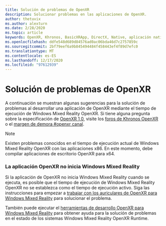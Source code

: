 ```yaml
---
title: Solución de problemas de OpenXR
description: Solucionar problemas en las aplicaciones de OpenXR.
author: thetuvix
ms.author: alexturn
ms.date: 2/28/2020
ms.topic: article
keywords: OpenXR, Khronos, BasicXRApp, DirectX, Native, aplicación nativa, motor personalizado, middleware, solución de problemas
ms.openlocfilehash: ddfe548d689d84576ad0ac06bda46d7c2757859c
ms.sourcegitcommit: 2bf79eef6a9b845494484f458443ef4f89d7efc0
ms.translationtype: MT
ms.contentlocale: es-ES
ms.lasthandoff: 12/17/2020
ms.locfileid: "97612939"
---
```

# <a name="openxr-troubleshooting"></a>Solución de problemas de OpenXR

A continuación se muestran algunas sugerencias para la solución de problemas al desarrollar una aplicación de OpenXR mediante el tiempo de ejecución de Windows Mixed Reality OpenXR.  Si tiene alguna pregunta sobre la especificación de <a href="https://www.khronos.org/registry/OpenXR/specs/1.0/html/xrspec.html" target="_blank">OpenXR 1,0</a>, visite los <a href="https://community.khronos.org/c/openxr" target="_blank">foros de Khronos OpenXR</a> o el <a href="https://khr.io/slack" target="_blank">margen de demora #openxr canal</a>.

>[!NOTE]
>Existen problemas conocidos en el tiempo de ejecución actual de Windows Mixed Reality OpenXR con las aplicaciones x86.  En este momento, debe compilar aplicaciones de escritorio OpenXR para x64.

### <a name="openxr-app-not-starting-windows-mixed-reality"></a>La aplicación OpenXR no inicia Windows Mixed Reality

Si la aplicación de OpenXR no inicia Windows Mixed Reality cuando se ejecuta, es posible que el tiempo de ejecución de Windows Mixed Reality OpenXR no se establezca como el tiempo de ejecución activo. Siga las instrucciones para empezar a [trabajar con los auriculares de OpenXR para Windows Mixed Reality](openxr-getting-started.md#getting-started-with-openxr-for-windows-mixed-reality-headsets) para solucionar el problema.

También puede ejecutar el [herramientas de desarrollo OpenXR para Windows Mixed Reality](openxr-getting-started.md#getting-the-openxr-developer-tools-for-windows-mixed-reality) para obtener ayuda para la solución de problemas en el estado de los sistemas Windows Mixed Reality OpenXR Runtime.
